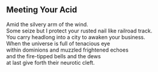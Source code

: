 Meeting Your Acid
-----------------
Amid the silvery arm of the wind.  
Some seize but I protect your rusted nail like railroad track.  
You carry headlong into a city to awaken your business.  
When the universe is full of tenacious eye  
within dominions and muzzled frightened echoes  
and the fire-tipped bells and the dews  
at last give forth their neurotic cleft.  
